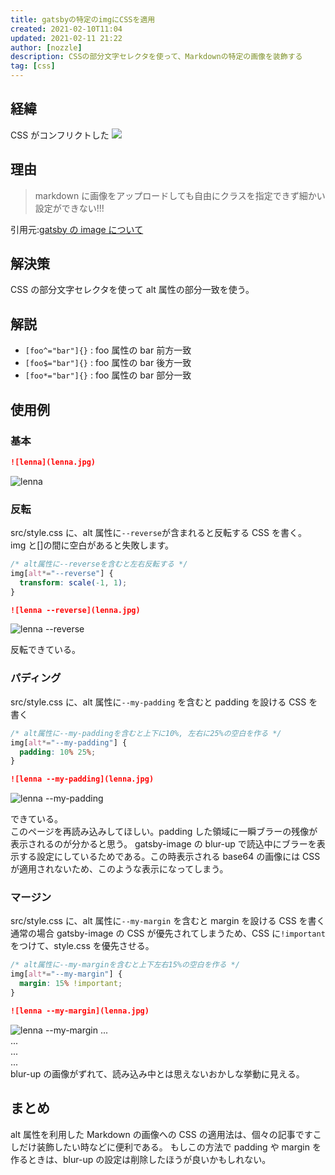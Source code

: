 ```yaml
---
title: gatsbyの特定のimgにCSSを適用
created: 2021-02-10T11:04
updated: 2021-02-11 21:22
author: [nozzle]
description: CSSの部分文字セレクタを使って、Markdownの特定の画像を装飾する
tag: [css]
---
```


## 経緯

CSS がコンフリクトした
![](./blog-image_02.png)

## 理由

> markdown に画像をアップロードしても自由にクラスを指定できず細かい設定ができない!!!

引用元:[gatsby の image について](https://narazuke.github.io/gatsby_image/)

## 解決策

CSS の部分文字セレクタを使って alt 属性の部分一致を使う。

## 解説

- `[foo^="bar"]{}` : foo 属性の bar 前方一致
- `[foo$="bar"]{}` : foo 属性の bar 後方一致
- `[foo*="bar"]{}` : foo 属性の bar 部分一致

## 使用例

### 基本

```markdown
![lenna](lenna.jpg)
```

![lenna](lenna.jpg)

### 反転

src/style.css に、alt 属性に`--reverse`が含まれると反転する CSS を書く。  
img と[]の間に空白があると失敗します。

```css:title=src/style.css
/* alt属性に--reverseを含むと左右反転する */
img[alt*="--reverse"] {
  transform: scale(-1, 1);
}
```

```markdown
![lenna --reverse](lenna.jpg)
```

![lenna --reverse](lenna.jpg)

反転できている。

### パディング

src/style.css に、alt 属性に`--my-padding` を含むと padding を設ける CSS を書く

```css
/* alt属性に--my-paddingを含むと上下に10%, 左右に25%の空白を作る */
img[alt*="--my-padding"] {
  padding: 10% 25%;
}
```

```markdown
![lenna --my-padding](lenna.jpg)
```

![lenna --my-padding](lenna.jpg)

できている。  
このページを再読み込みしてほしい。padding した領域に一瞬ブラーの残像が表示されるのが分かると思う。
gatsby-image の blur-up で読込中にブラーを表示する設定にしているためである。この時表示される base64 の画像には CSS が適用されないため、このような表示になってしまう。

### マージン

src/style.css に、alt 属性に`--my-margin` を含むと margin を設ける CSS を書く  
通常の場合 gatsby-image の CSS が優先されてしまうため、CSS に`!important`をつけて、style.css を優先させる。

```css
/* alt属性に--my-marginを含むと上下左右15%の空白を作る */
img[alt*="--my-margin"] {
  margin: 15% !important;
}
```

```markdown
![lenna --my-margin](lenna.jpg)
```

![lenna --my-margin](lenna.jpg)
...  
...  
...  
...  
blur-up の画像がずれて、読み込み中とは思えないおかしな挙動に見える。

## まとめ

alt 属性を利用した Markdown の画像への CSS の適用法は、個々の記事ですこしだけ装飾したい時などに便利である。 もしこの方法で padding や margin を作るときは、blur-up の設定は削除したほうが良いかもしれない。
